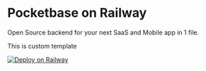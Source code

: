 # Pocketbase on Railway

Open Source backend for your next SaaS and Mobile app in 1 file.

This is custom template

[![Deploy on Railway](https://railway.app/button.svg)](https://railway.app/template/XfUmjI?referralCode=faraz)
